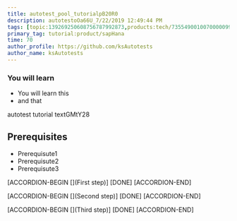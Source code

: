 ```yaml
---
title: autotest_pool_tutorialpB20R0
description: autotestoOa66U_7/22/2019 12:49:44 PM
tags: [topic:139269250608756787992873,products:tech/73554900100700000996,tutorial:experience/advanced]
primary_tag: tutorial:product/sapHana
time: 70
author_profile: https://github.com/ksAutotests
author_name: ksAutotests
---
```

### You will learn
- You will learn this
- and that

autotest tutorial textGMtY28

## Prerequisites
- Prerequisute1
- Prerequisute2
- Prerequisute3

[ACCORDION-BEGIN [](First step)]
[DONE]
[ACCORDION-END]

[ACCORDION-BEGIN [](Second step)]
[DONE]
[ACCORDION-END]

[ACCORDION-BEGIN [](Third step)]
[DONE]
[ACCORDION-END]

